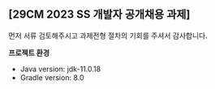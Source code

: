 ## [29CM 2023 SS 개발자 공개채용 과제]

<p>먼저 서류 검토해주시고 과제전형 절차의 기회를 주셔서 감사합니다.</p>

<b>프로젝트 환경</b>
<ul>
  <li>Java version: jdk-11.0.18</li>
  <li>Gradle version: 8.0</li>
</ul>